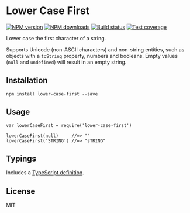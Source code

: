 Lower Case First
================

[![NPM version](https://img.shields.io/npm/v/lower-case-first.svg?style=flat)](https://npmjs.org/package/lower-case-first) [![NPM downloads](https://img.shields.io/npm/dm/lower-case-first.svg?style=flat)](https://npmjs.org/package/lower-case-first) [![Build status](https://img.shields.io/travis/blakeembrey/lower-case-first.svg?style=flat)](https://travis-ci.org/blakeembrey/lower-case-first) [![Test coverage](https://img.shields.io/coveralls/blakeembrey/lower-case-first.svg?style=flat)](https://coveralls.io/r/blakeembrey/lower-case-first?branch=master)

Lower case the first character of a string.

Supports Unicode (non-ASCII characters) and non-string entities, such as objects with a `toString` property, numbers and booleans. Empty values (`null` and `undefined`) will result in an empty string.

Installation
------------

    npm install lower-case-first --save

Usage
-----

    var lowerCaseFirst = require('lower-case-first')

    lowerCaseFirst(null)     //=> ""
    lowerCaseFirst('STRING') //=> "sTRING"

Typings
-------

Includes a [TypeScript definition](lower-case-first.d.ts).

License
-------

MIT
